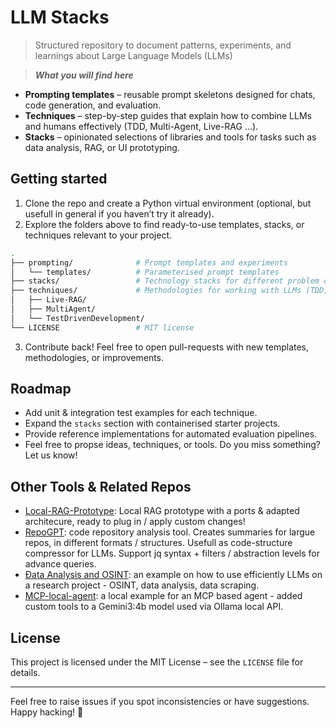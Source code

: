 # LLM Stacks

> Structured repository to document patterns, experiments, and learnings about Large Language Models (LLMs)


> ***What you will find here***

* **Prompting templates** – reusable prompt skeletons designed for chats, code generation, and evaluation.
* **Techniques** – step-by-step guides that explain how to combine LLMs and humans effectively (TDD, Multi-Agent, Live-RAG …).
* **Stacks** – opinionated selections of libraries and tools for tasks such as data analysis, RAG, or UI prototyping.



## Getting started

1. Clone the repo and create a Python virtual environment (optional, but usefull in general if you haven’t try it already).
2. Explore the folders above to find ready-to-use templates, stacks, or techniques relevant to your project.

```bash
.
├── prompting/              # Prompt templates and experiments
│   └── templates/          # Parameterised prompt templates
├── stacks/                 # Technology stacks for different problem domains
├── techniques/             # Methodologies for working with LLMs (TDD, Multi-Agent, Live-RAG, …)
│   ├── Live-RAG/
│   ├── MultiAgent/
│   └── TestDrivenDevelopment/
└── LICENSE                 # MIT license
```

3. Contribute back! Feel free to open pull-requests with new templates, methodologies, or improvements.



## Roadmap

- Add unit & integration test examples for each technique.
- Expand the `stacks` section with containerised starter projects.
- Provide reference implementations for automated evaluation pipelines.
- Feel free to propse ideas, techniques, or tools. Do you miss something? Let us know!

## Other Tools & Related Repos
- [Local-RAG-Prototype](https://github.com/IntrinsicalAI/Local-RAG-Prototype): Local RAG prototype with a ports & adapted architecure, ready to plug in / apply custom changes!
- [RepoGPT](https://github.com/MrCabss69/RepoGPT): code repository analysis tool. Creates summaries for largue repos, in different formats / structures. Usefull as code-structure compressor for LLMs. Support jq syntax + filters / abstraction levels for advance queries.
- [Ðata Analysis and OSINT](https://github.com/MrCabss69/Sandworm-Spain-04-2025): an example on how to use efficiently LLMs on a research project - OSINT, data analysis, data scraping.
- [MCP-local-agent](https://github.com/Intrinsical-AI/MCP-local-agent): a local example for an MCP based agent - added custom tools to a Gemini3:4b model used via Ollama local API. 


## License

This project is licensed under the MIT License – see the `LICENSE` file for details.

---

Feel free to raise issues if you spot inconsistencies or have suggestions. Happy hacking! 🚀
